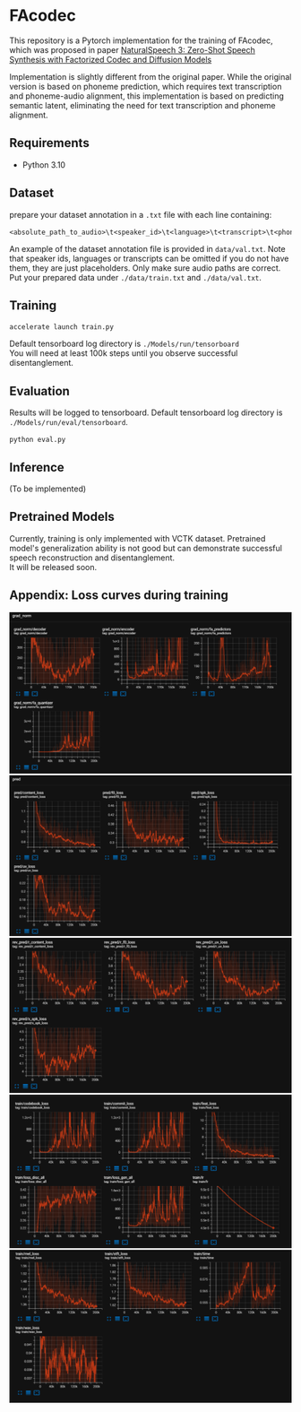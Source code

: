 # FAcodec

This repository is a Pytorch implementation for the training of FAcodec, which was proposed in paper [NaturalSpeech 3: Zero-Shot Speech Synthesis
with Factorized Codec and Diffusion Models](https://arxiv.org/pdf/2403.03100)  

Implementation is slightly different from the original paper. While the original version is based on phoneme prediction,
which requires text transcription and phoneme-audio alignment, this implementation is based on predicting semantic latent,
eliminating the need for text transcription and phoneme alignment.

## Requirements
- Python 3.10

## Dataset
prepare your dataset annotation in a `.txt` file with each line containing:
```
<absolute_path_to_audio>\t<speaker_id>\t<language>\t<transcript>\t<phonemized_transcript>
```
An example of the dataset annotation file is provided in `data/val.txt`. Note that speaker ids, languages or transcripts
can be omitted if you do not have them, they are just placeholders. Only make sure audio paths are correct.  
Put your prepared data under `./data/train.txt` and `./data/val.txt`.
## Training
```
accelerate launch train.py
```
Default tensorboard log directory is `./Models/run/tensorboard`  
You will need at least 100k steps until you observe successful disentanglement.
## Evaluation
Results will be logged to tensorboard. Default tensorboard log directory is `./Models/run/eval/tensorboard`.
```
python eval.py
```
## Inference
(To be implemented)

## Pretrained Models
Currently, training is only implemented with VCTK dataset. Pretrained model's generalization ability is not good but
can demonstrate successful speech reconstruction and disentanglement.   
It will be released soon.

## Appendix: Loss curves during training
![grad_norm](./assets/tb_grad_norm.png)
![predictor_losses](./assets/tb_predictor_losses.png)
![reverse_predictor_losses](./assets/tb_reverse_predictor_losses.png)
![reconstruction_losses_1](./assets/tb_recon_loss_1.png)
![reconstruction_losses_2](./assets/tb_recon_loss_2.png)
